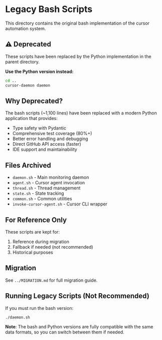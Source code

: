 # Legacy Bash Scripts

This directory contains the original bash implementation of the cursor automation system.

## ⚠️ Deprecated

These scripts have been replaced by the Python implementation in the parent directory.

**Use the Python version instead:**

```bash
cd ..
cursor-daemon daemon
```

## Why Deprecated?

The bash scripts (~1,100 lines) have been replaced with a modern Python application that provides:

- Type safety with Pydantic
- Comprehensive test coverage (80%+)
- Better error handling and debugging
- Direct GitHub API access (faster)
- IDE support and maintainability

## Files Archived

- `daemon.sh` - Main monitoring daemon
- `agent.sh` - Cursor agent invocation
- `thread.sh` - Thread management
- `state.sh` - State tracking
- `common.sh` - Common utilities
- `invoke-cursor-agent.sh` - Cursor CLI wrapper

## For Reference Only

These scripts are kept for:

1. Reference during migration
2. Fallback if needed (not recommended)
3. Historical purposes

## Migration

See `../MIGRATION.md` for full migration guide.

## Running Legacy Scripts (Not Recommended)

If you must run the bash version:

```bash
./daemon.sh
```

**Note**: The bash and Python versions are fully compatible with the same data formats, so you can switch between them if needed.

